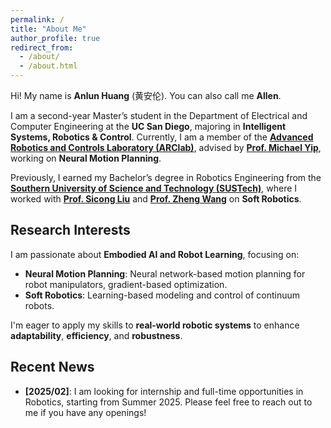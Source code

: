 ```yaml
---
permalink: /
title: "About Me"
author_profile: true
redirect_from: 
  - /about/
  - /about.html
---
```


Hi! My name is **Anlun Huang** (黄安伦). You can also call me **Allen**.

I am a second-year Master’s student in the Department of Electrical and Computer Engineering at the **UC San Diego**, majoring in **Intelligent Systems, Robotics & Control**. Currently, I am a member of the **[Advanced Robotics and Controls Laboratory (ARClab)](https://ucsdarclab.com/)**, advised by **[Prof. Michael Yip](https://yip.eng.ucsd.edu/)**, working on **Neural Motion Planning**.

Previously, I earned my Bachelor’s degree in Robotics Engineering from the **[Southern University of Science and Technology (SUSTech)](https://www.sustech.edu.cn/en/)**, where I worked with **[Prof. Sicong Liu](https://scholar.google.com/citations?user=smJe-2IAAAAJ&hl=en)** and **[Prof. Zheng Wang](https://scholar.google.com/citations?hl=en&user=2NSTu2EAAAAJ&view_op=list_works&sortby=pubdate)** on **Soft Robotics**.


## **Research Interests**

I am passionate about **Embodied AI and Robot Learning**, focusing on:

<!-- - **Robot Learning**: Reinforcement learning and imitation learning for humanoid robots loco-manipulation tasks. -->
- **Neural Motion Planning**: Neural network-based motion planning for robot manipulators, gradient-based optimization.
- **Soft Robotics**: Learning-based modeling and control of continuum robots.

I'm eager to apply my skills to **real-world robotic systems** to enhance **adaptability**, **efficiency**, and **robustness**.

## **Recent News**

- **[2025/02]**: I am looking for internship and full-time opportunities in Robotics, starting from Summer 2025. Please feel free to reach out to me if you have any openings!
